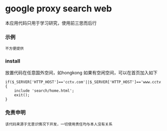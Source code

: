 google proxy search web
======

本应用代码只用于学习研究，使用前三思而后行
### 示例
    不方便提供

### install

放置代码在任意国外空间，如hongkong
如果有空闲空间，可以在首页加入如下

    if($_SERVER['HTTP_HOST']=='cctv.com'||$_SERVER['HTTP_HOST']=='www.cctv.com'){
        include 'search/home.html';
        exit();
    }


### 免责申明
    该代码来源于无意识情况下开发，一切使用责任均与本人没有关系
